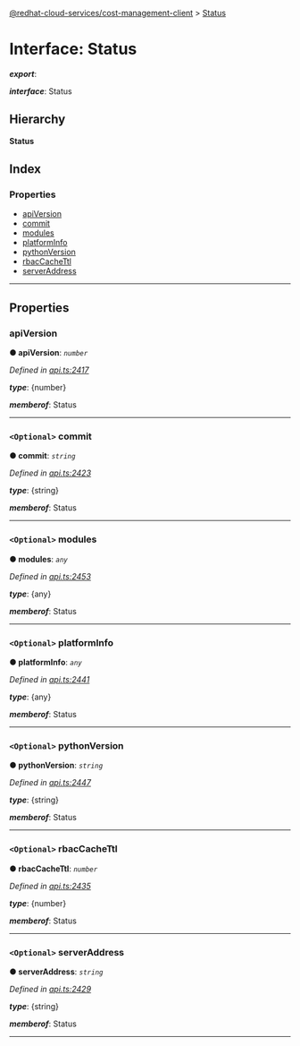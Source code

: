 [@redhat-cloud-services/cost-management-client](../README.md) > [Status](../interfaces/status.md)

# Interface: Status

*__export__*: 

*__interface__*: Status

## Hierarchy

**Status**

## Index

### Properties

* [apiVersion](status.md#apiversion)
* [commit](status.md#commit)
* [modules](status.md#modules)
* [platformInfo](status.md#platforminfo)
* [pythonVersion](status.md#pythonversion)
* [rbacCacheTtl](status.md#rbaccachettl)
* [serverAddress](status.md#serveraddress)

---

## Properties

<a id="apiversion"></a>

###  apiVersion

**● apiVersion**: *`number`*

*Defined in [api.ts:2417](https://github.com/RedHatInsights/javascript-clients/blob/master/packages/cost-management/api.ts#L2417)*

*__type__*: {number}

*__memberof__*: Status

___
<a id="commit"></a>

### `<Optional>` commit

**● commit**: *`string`*

*Defined in [api.ts:2423](https://github.com/RedHatInsights/javascript-clients/blob/master/packages/cost-management/api.ts#L2423)*

*__type__*: {string}

*__memberof__*: Status

___
<a id="modules"></a>

### `<Optional>` modules

**● modules**: *`any`*

*Defined in [api.ts:2453](https://github.com/RedHatInsights/javascript-clients/blob/master/packages/cost-management/api.ts#L2453)*

*__type__*: {any}

*__memberof__*: Status

___
<a id="platforminfo"></a>

### `<Optional>` platformInfo

**● platformInfo**: *`any`*

*Defined in [api.ts:2441](https://github.com/RedHatInsights/javascript-clients/blob/master/packages/cost-management/api.ts#L2441)*

*__type__*: {any}

*__memberof__*: Status

___
<a id="pythonversion"></a>

### `<Optional>` pythonVersion

**● pythonVersion**: *`string`*

*Defined in [api.ts:2447](https://github.com/RedHatInsights/javascript-clients/blob/master/packages/cost-management/api.ts#L2447)*

*__type__*: {string}

*__memberof__*: Status

___
<a id="rbaccachettl"></a>

### `<Optional>` rbacCacheTtl

**● rbacCacheTtl**: *`number`*

*Defined in [api.ts:2435](https://github.com/RedHatInsights/javascript-clients/blob/master/packages/cost-management/api.ts#L2435)*

*__type__*: {number}

*__memberof__*: Status

___
<a id="serveraddress"></a>

### `<Optional>` serverAddress

**● serverAddress**: *`string`*

*Defined in [api.ts:2429](https://github.com/RedHatInsights/javascript-clients/blob/master/packages/cost-management/api.ts#L2429)*

*__type__*: {string}

*__memberof__*: Status

___

